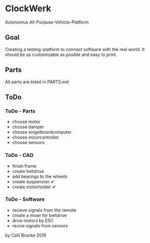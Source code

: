 # ClockWerk
Autonomus All-Purpuse-Vehicle-Platform

## Goal
Creating a testing-platform to connect software with the real world. It should be as customizable as posible and easy to print. 

## Parts

All parts are listed in PARTS.md

## ToDo

### ToDo - Parts

- choose motor
- choose damper
- choose singelboardcomputer
- choose micorcontroller
- choose sensors

### ToDo - CAD

- finish frame 
- create beltdrive
- add bearings to the wheels
- create suspension ✔
- create motorholder ✔

### ToDo - Software
- recieve signals from the remote
- create a mixer for beltdrive
- drive motors by ESC
- recive signals from sensors


by Calli Brucke 2019